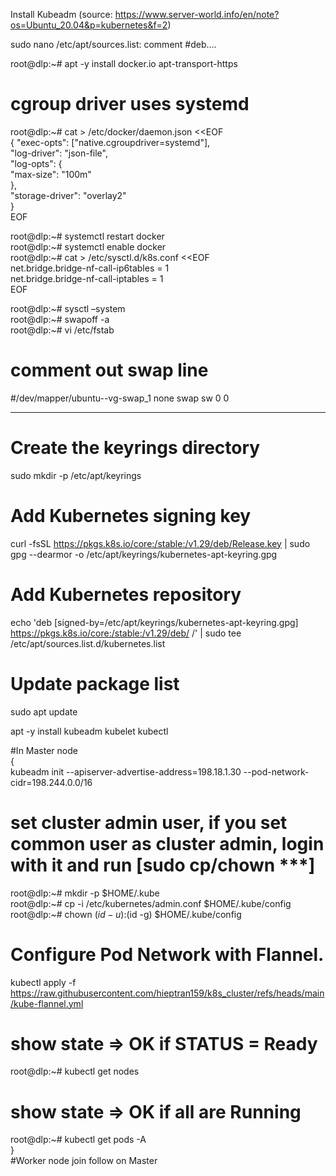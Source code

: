 Install Kubeadm (source: https://www.server-world.info/en/note?os=Ubuntu_20.04&p=kubernetes&f=2)

sudo nano /etc/apt/sources.list: comment #deb….

root@dlp:~# apt -y install docker.io apt-transport-https
# cgroup driver uses systemd
root@dlp:~# cat > /etc/docker/daemon.json <<EOF  
{
  "exec-opts": ["native.cgroupdriver=systemd"],  
  "log-driver": "json-file",  
  "log-opts": {  
    "max-size": "100m"  
  },  
  "storage-driver": "overlay2"  
}  
EOF  

root@dlp:~# systemctl restart docker  
root@dlp:~# systemctl enable docker  
root@dlp:~# cat > /etc/sysctl.d/k8s.conf <<EOF  
net.bridge.bridge-nf-call-ip6tables = 1  
net.bridge.bridge-nf-call-iptables = 1  
EOF  

root@dlp:~# sysctl –system  
root@dlp:~# swapoff -a  
root@dlp:~# vi /etc/fstab  
# comment out swap line
#/dev/mapper/ubuntu--vg-swap_1 none swap sw 0 0

------------------------------------------------------------------------------------------------------
# Create the keyrings directory
sudo mkdir -p /etc/apt/keyrings

# Add Kubernetes signing key
curl -fsSL https://pkgs.k8s.io/core:/stable:/v1.29/deb/Release.key | sudo gpg --dearmor -o /etc/apt/keyrings/kubernetes-apt-keyring.gpg

# Add Kubernetes repository
echo 'deb [signed-by=/etc/apt/keyrings/kubernetes-apt-keyring.gpg] https://pkgs.k8s.io/core:/stable:/v1.29/deb/ /' | sudo tee /etc/apt/sources.list.d/kubernetes.list

# Update package list
sudo apt update

apt -y install kubeadm kubelet kubectl  

#In Master node   
{  
  kubeadm init --apiserver-advertise-address=198.18.1.30 --pod-network-cidr=198.244.0.0/16  
  # set cluster admin user, if you set common user as cluster admin, login with it and run [sudo cp/chown ***]  
  root@dlp:~# mkdir -p $HOME/.kube  
  root@dlp:~# cp -i /etc/kubernetes/admin.conf $HOME/.kube/config  
  root@dlp:~# chown $(id -u):$(id -g) $HOME/.kube/config  
  #	Configure Pod Network with Flannel.
  kubectl apply -f https://raw.githubusercontent.com/hieptran159/k8s_cluster/refs/heads/main/kube-flannel.yml  
  # show state ⇒ OK if STATUS = Ready
  root@dlp:~# kubectl get nodes  
  # show state ⇒ OK if all are Running
  root@dlp:~# kubectl get pods -A  
}  
#Worker node join follow on Master

